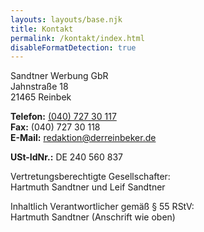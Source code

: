 ```yaml
---
layouts: layouts/base.njk
title: Kontakt
permalink: /kontakt/index.html
disableFormatDetection: true
---
```


Sandtner Werbung GbR  
Jahnstraße 18  
21465 Reinbek

**Telefon:** [(040) 727 30 117](tel:+494072730117)  
**Fax:** (040) 727 30 118  
**E-Mail:** <redaktion@derreinbeker.de>

**USt-IdNr.:** DE 240 560 837


Vertretungsberechtigte Gesellschafter:  
Hartmuth Sandtner und Leif Sandtner

Inhaltlich Verantwortlicher gemäß § 55 RStV:  
Hartmuth Sandtner (Anschrift wie oben)